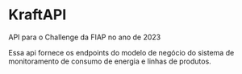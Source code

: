 # KraftAPI
API para o Challenge da FIAP no ano de 2023

Essa api fornece os endpoints do modelo de negócio do sistema de monitoramento de consumo de energia e linhas de produtos.

